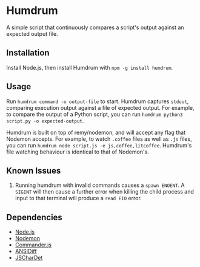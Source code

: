 # Humdrum
A simple script that continuously compares a script's output against an expected output file.

## Installation
Install Node.js, then install Humdrum with `npm -g install humdrum`.

## Usage
Run `humdrum command -o output-file` to start. Humdrum captures `stdout`, comparing execution output against a file of expected output. For example, to compare the output of a Python script, you can run `humdrum python3 script.py -o expected-output`.

Humdrum is built on top of remy/nodemon, and will accept any flag that Nodemon accepts. For example, to watch `.coffee` files as well as `.js` files, you can run `humdrum node script.js -e js,coffee,litcoffee`. Humdrum's file watching behaviour is identical to that of Nodemon's.

## Known Issues
1. Running humdrum with invalid commands causes a `spawn ENOENT`. A `SIGINT` will then cause a further error when killing the child process and input to that terminal will produce a `read EIO` error.

## Dependencies
* [Node.js](joyent/node)
* [Nodemon](remy/nodemon)
* [Commander.js](visionmedia/commander.js)
* [ANSIDiff](trentm/node-ansidiff)
* [JSCharDet](aadsm/jschardet)